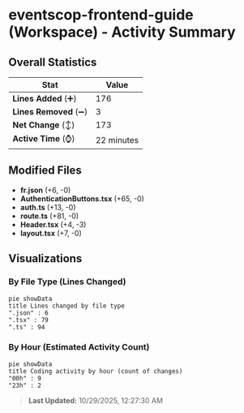 # eventscop-frontend-guide (Workspace) - Activity Summary 

## Overall Statistics

| Stat                   | Value                                                             |
| ---------------------- | ----------------------------------------------------------------- |
| **Lines Added** (➕)   | 176                                          |
| **Lines Removed** (➖) | 3                                        |
| **Net Change** (↕)    | 173                |
| **Active Time** (⌚)   | 22 minutes |


## Modified Files
- **fr.json** (+6, -0)
- **AuthenticationButtons.tsx** (+65, -0)
- **auth.ts** (+13, -0)
- **route.ts** (+81, -0)
- **Header.tsx** (+4, -3)
- **layout.tsx** (+7, -0)

## Visualizations

### By File Type (Lines Changed)

```mermaid
pie showData
title Lines changed by file type
".json" : 6
".tsx" : 79
".ts" : 94
```

### By Hour (Estimated Activity Count)

```mermaid
pie showData
title Coding activity by hour (count of changes)
"00h" : 9
"23h" : 2
```


> **Last Updated:** 10/29/2025, 12:27:30 AM